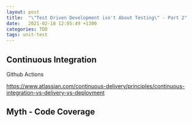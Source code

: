 ```yaml
---
layout: post
title:  "\"Test Driven Development isn't About Testing\" - Part 2"
date:   2021-02-18 12:05:49 +1300
categories: TDD
tags: unit-test
---
```



## Continuous Integration

Github Actions



https://www.atlassian.com/continuous-delivery/principles/continuous-integration-vs-delivery-vs-deployment

## Myth - Code Coverage



